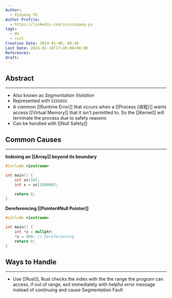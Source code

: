 ```yaml
---
Author:
  - Xinyang YU
Author Profile:
  - https://linkedin.com/in/xinyang-yu
tags:
  - OS
  - rust
Creation Date: 2024-01-08, 09:48
Last Date: 2024-02-10T17:46:06+08:00
References: 
draft: 
---
```

## Abstract
---
- Also known as *Segmentation Violation*
- Represented with `SIGSEGV`
- A common [[Runtime Error]] that occurs when a [[Process (进程)]] wants access [[Virtual Memory]] that it isn't permitted to. So the [[Kernel]] will terminate the process due to safety reasons 
- Can be handled with [[Null Safety]]


## Common Causes
---
**Indexing an [[Array]] beyond its boundary**
```cpp
#include <iostream>

int main() {
	int xs[10];
	int x = xs[100000];

	return 0;
}
```

**Dereferencing [[Pointer#Null Pointer]]**
```cpp
#include <iostream>

int main() {
	int *x = nullptr;
	*x = 900; // Dereferencing 
	return 0;
}
```


## Ways to Handle
---
- Use [[Rust]], Rust checks the index with the the range the program can access, if out of range, exit immediately with helpful error message instead of continuing and cause Segmentation Fault